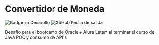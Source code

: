 # Convertidor de Moneda

![Badge en Desarollo](https://img.shields.io/badge/STATUS-EN%20DESAROLLO-green)
![GitHub Fecha de salida](https://img.shields.io/badge/Fecha_de_salida-Mayo-blue)

Desafio para el bootcamp de Oracle + Alura Latam al terminar el curso de Java POO y consumo de API's
